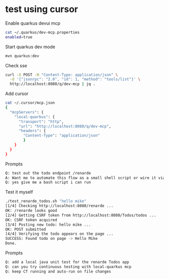 # test using cursor

Enable quarkus devui mcp

```bash
cat ~/.quarkus/dev-mcp.properties
enabled=true
```

Start quarkus dev mode

```bash
mvn quarkus:dev
```

Check sse

```bash
curl -X POST -H "Content-Type: application/json" \
  -d '{"jsonrpc": "2.0", "id": 1, "method": "tools/list"}' \
  http://localhost:8080/q/dev-mcp | jq .
```

Add cursor

```bash
cat ~/.cursor/mcp.json
{
  "mcpServers": {
    "local-quarkus": {
      "transport": "http",
      "url": "http://localhost:8080/q/dev-mcp",
      "headers": {
        "Content-Type": "application/json"
        }
    }
  }
}
```

Prompts

```bash
Q: test out the todo endpoint /renarde
A: Want me to automate this flow as a small shell script or wire it via the MCP workspace tool so you can trigger it from Cursor?
Q: yes give me a bash script i can run
```

Test it myself

```bash
./test_renarde_todos.sh "hello mike"
[1/4] Checking http://localhost:8080/renarde ...
OK: /renarde looks good
[2/4] Getting CSRF token from http://localhost:8080/Todos/todos ...
OK: CSRF token acquired
[3/4] Posting new todo: hello mike ...
OK: POST submitted
[4/4] Verifying the todo appears on the page ...
SUCCESS: Found todo on page -> Hello Mike
Done.
```


Prompts

```bash
Q: add a local java unit test for the renarde Todos app
Q: can you try continuous testing with local-quarkus mcp
Q: keep CT running and auto-run on file changes
```
